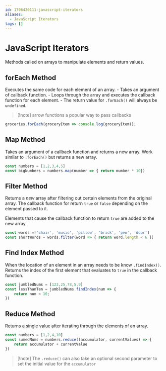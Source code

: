 ```yaml
---
id: 1706420111-javascript-iterators
aliases:
  - JavaScript Iterators
tags: []
---
```


# JavaScript Iterators
Methods called on arrays to manipulate elements and return values.

## forEach Method
Executes the same code for each element of an array.
    - Takes an argument of callback function.
    - Loops through the array and executes the callback function for each element.
    - The return value for `.forEach()` will always be `undefined`.

>[!note] arrow functions a popular way to pass callbacks

```js
groceries.forEach(groceryItem => console.log(groceryItem));
```

## Map Method
Takes an argument of a callback function and returns a new array. Work similar to `.forEach()` but returns a new array.
```js
const numbers = [1,2,3,4,5]
const bigNumbers = numbers.map(number => { return number * 10})
```

## Filter Method
Returns a *new* array after filtering out certain elements from the original array. The callback function for return `true` or `false` depending on the element passed to it. 

Elements that cause the callback function to return `true` are added to the new array.

```js
const words =['chair', 'music', 'pillow', 'brick', 'pen', 'door']
const shortWords = words.filter(word => { return word.length < 6 })
```

## Find Index Method
When the location of an element in an array needs to be know `.findIndex()`. Returns the index of the first element that evaluates to `true` in the callback function.
```js
const jumbledNums = [123,25,78,5,9]
const lessThanTen = jumbledNums.findIndex(num => {
    return num < 10;
})
```
## Reduce Method
Returns a single value after iterating through the elements of an array.
```js
const numbers = [1,2,4,10]
const sumedNums = numbers.reduce((accumulator, currentValues) => {
    return accumulator + currentValue
})
```
>[!note] The `.reduce()` can also take an optional second parameter to set the initial value for the `accumulator`


